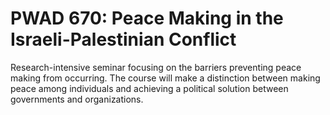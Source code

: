 # PWAD 670: Peace Making in the Israeli-Palestinian Conflict

Research-intensive seminar focusing on the barriers preventing peace making from occurring. The course will make a distinction between making peace among individuals and achieving a political solution between governments and organizations.